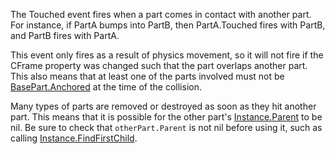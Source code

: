 The Touched event fires when a part comes in contact with another part. For instance, if PartA bumps into PartB, then PartA.Touched fires with PartB, and PartB fires with PartA.

This event only fires as a result of physics movement, so it will not fire if the CFrame property was changed such that the part overlaps another part. This also means that at least one of the parts involved must not be [BasePart.Anchored](https://developer.roblox.com/api-reference/property/BasePart/Anchored) at the time of the collision.

Many types of parts are removed or destroyed as soon as they hit another part. This means that it is possible for the other part's [Instance.Parent](https://developer.roblox.com/api-reference/property/Instance/Parent) to be nil. Be sure to check that `otherPart.Parent` is not nil before using it, such as calling [Instance.FindFirstChild](https://developer.roblox.com/api-reference/function/Instance/FindFirstChild).